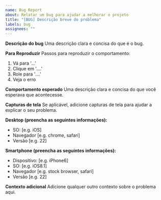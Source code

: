 ```yaml
---
name: Bug Report
about: Relatar um bug para ajudar a melhorar o projeto
title: "[BUG] Descrição breve do problema"
labels: bug
assignees: ""
---
```


**Descrição do bug**
Uma descrição clara e concisa do que é o bug.

**Para Reproduzir**
Passos para reproduzir o comportamento:

1. Vá para '...'
2. Clique em '....'
3. Role para '....'
4. Veja o erro

**Comportamento esperado**
Uma descrição clara e concisa do que você esperava que acontecesse.

**Capturas de tela**
Se aplicável, adicione capturas de tela para ajudar a explicar o seu problema.

**Desktop (preencha as seguintes informações):**

-   SO: [e.g. iOS]
-   Navegador [e.g. chrome, safari]
-   Versão [e.g. 22]

**Smartphone (preencha as seguintes informações):**

-   Dispositivo: [e.g. iPhone6]
-   SO: [e.g. iOS8.1]
-   Navegador [e.g. stock browser, safari]
-   Versão [e.g. 22]

**Contexto adicional**
Adicione qualquer outro contexto sobre o problema aqui.
